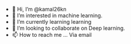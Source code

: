 - 👋 Hi, I’m @kamal26kn
- 👀 I’m interested in machine learning.
- 🌱 I’m currently learning learning
- 💞️ I’m looking to collaborate on Deep learning.
- 📫 How to reach me ... Via email

<!---
kamal26kn/kamal26kn is a ✨ special ✨ repository because its `README.md` (this file) appears on your GitHub profile.
You can click the Preview link to take a look at your changes.
--->
